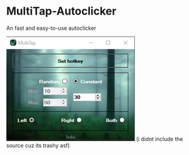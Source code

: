 # MultiTap-Autoclicker
An fast and easy-to-use autoclicker

![alt text](https://github.com/Noisec/pic-s/blob/main/images/multitap.png?raw=true)
(i didnt include the source cuz its trashy asf)

